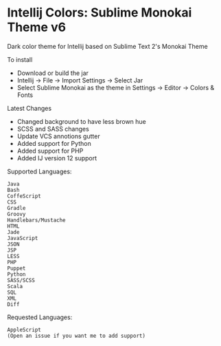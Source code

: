 Intellij Colors: Sublime Monokai Theme v6
=========================================

Dark color theme for Intellij based on Sublime Text 2&#39;s Monokai Theme

To install 
- Download or build the jar
- Intellij -> File -> Import Settings -> Select Jar
- Select Sublime Monokai as the theme in Settings -> Editor -> Colors & Fonts

Latest Changes
- Changed background to have less brown hue
- SCSS and SASS changes
- Update VCS annotions gutter
- Added support for Python
- Added support for PHP
- Added IJ version 12 support

Supported Languages:

	Java
	Bash
	CoffeScript
	CSS
	Gradle
	Groovy
	Handlebars/Mustache
	HTML
	Jade
	JavaScript
	JSON
	JSP
	LESS
	PHP
	Puppet
	Python
	SASS/SCSS
	Scala
	SQL
	XML
	Diff

Requested Languages:

	AppleScript
	(Open an issue if you want me to add support)
